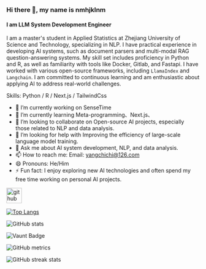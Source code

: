 ### Hi there 👋, my name is nmhjklnm
#### I am LLM System Development Engineer
I am a master's student in Applied Statistics at Zhejiang University of Science and Technology, specializing in NLP. I have practical experience in developing AI systems, such as document parsers and multi-modal RAG question-answering systems. My skill set includes proficiency in Python and R, as well as familiarity with tools like Docker, Gitlab, and Fastapi. I have worked with various open-source frameworks, including `LlamaIndex` and `Langchain`. I am committed to continuous learning and am enthusiastic about applying AI to address real-world challenges.

Skills: Python / R / Next.js / TailwindCss

- 🔭 I’m currently working on SenseTime 
- 🌱 I’m currently learning Meta-programming、Next.js、 
- 👯 I’m looking to collaborate on Open-source AI projects, especially those related to NLP and data analysis. 
- 🤔 I’m looking for help with Improving the efficiency of large-scale language model training. 
- 💬 Ask me about AI system development, NLP, and data analysis. 
- 📫 How to reach me: Email: yangchichi@126.com  
- 😄 Pronouns: He/Him 
- ⚡ Fun fact: I enjoy exploring new AI technologies and often spend my free time working on personal AI projects. 


[<img src='https://cdn.jsdelivr.net/npm/simple-icons@3.0.1/icons/github.svg' alt='github' height='40'>](https://github.com/nmhjklnm)  

[![Top Langs](https://github-readme-stats.vercel.app/api/top-langs/?username=nmhjklnm)](https://github.com/anuraghazra/github-readme-stats)

![GitHub stats](https://github-readme-stats.vercel.app/api?username=nmhjklnm&show_icons=true&count_private=true)  

![Vaunt Badge](https://api.vaunt.dev/v1/github/entities/nmhjklnm/contributions?format=svg&private=true)  

![GitHub metrics](https://metrics.lecoq.io/nmhjklnm)  

![GitHub streak stats](https://streak-stats.demolab.com/?user=nmhjklnm)  

